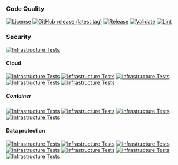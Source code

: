 ### Code Quality
[![License](https://img.shields.io/github/license/geekcell/terraform-aws-cloudwatch-log-group)](https://github.com/geekcell/terraform-aws-cloudwatch-log-group/blob/master/LICENSE)
[![GitHub release (latest tag)](https://img.shields.io/github/v/release/geekcell/terraform-aws-cloudwatch-log-group?logo=github&sort=semver)](https://github.com/geekcell/terraform-aws-cloudwatch-log-group/releases)
[![Release](https://github.com/geekcell/terraform-aws-cloudwatch-log-group/actions/workflows/release.yaml/badge.svg)](https://github.com/geekcell/terraform-aws-cloudwatch-log-group/actions/workflows/release.yaml)
[![Validate](https://github.com/geekcell/terraform-aws-cloudwatch-log-group/actions/workflows/validate.yaml/badge.svg)](https://github.com/geekcell/terraform-aws-cloudwatch-log-group/actions/workflows/validate.yaml)
[![Lint](https://github.com/geekcell/terraform-aws-cloudwatch-log-group/actions/workflows/linter.yaml/badge.svg)](https://github.com/geekcell/terraform-aws-cloudwatch-log-group/actions/workflows/linter.yaml)

### Security
[![Infrastructure Tests](https://www.bridgecrew.cloud/badges/github/geekcell/terraform-aws-cloudwatch-log-group/general)](https://www.bridgecrew.cloud/link/badge?vcs=github&fullRepo=geekcell%2Fterraform-aws-cloudwatch-log-group&benchmark=INFRASTRUCTURE+SECURITY)

#### Cloud
[![Infrastructure Tests](https://www.bridgecrew.cloud/badges/github/geekcell/terraform-aws-cloudwatch-log-group/cis_aws)](https://www.bridgecrew.cloud/link/badge?vcs=github&fullRepo=geekcell%2Fterraform-aws-cloudwatch-log-group&benchmark=CIS+AWS+V1.2)
[![Infrastructure Tests](https://www.bridgecrew.cloud/badges/github/geekcell/terraform-aws-cloudwatch-log-group/cis_aws_13)](https://www.bridgecrew.cloud/link/badge?vcs=github&fullRepo=geekcell%2Fterraform-aws-cloudwatch-log-group&benchmark=CIS+AWS+V1.3)
[![Infrastructure Tests](https://www.bridgecrew.cloud/badges/github/geekcell/terraform-aws-cloudwatch-log-group/cis_azure)](https://www.bridgecrew.cloud/link/badge?vcs=github&fullRepo=geekcell%2Fterraform-aws-cloudwatch-log-group&benchmark=CIS+AZURE+V1.1)
[![Infrastructure Tests](https://www.bridgecrew.cloud/badges/github/geekcell/terraform-aws-cloudwatch-log-group/cis_azure_13)](https://www.bridgecrew.cloud/link/badge?vcs=github&fullRepo=geekcell%2Fterraform-aws-cloudwatch-log-group&benchmark=CIS+AZURE+V1.3)
[![Infrastructure Tests](https://www.bridgecrew.cloud/badges/github/geekcell/terraform-aws-cloudwatch-log-group/cis_gcp)](https://www.bridgecrew.cloud/link/badge?vcs=github&fullRepo=geekcell%2Fterraform-aws-cloudwatch-log-group&benchmark=CIS+GCP+V1.1)

##### Container
[![Infrastructure Tests](https://www.bridgecrew.cloud/badges/github/geekcell/terraform-aws-cloudwatch-log-group/cis_kubernetes_16)](https://www.bridgecrew.cloud/link/badge?vcs=github&fullRepo=geekcell%2Fterraform-aws-cloudwatch-log-group&benchmark=CIS+KUBERNETES+V1.6)
[![Infrastructure Tests](https://www.bridgecrew.cloud/badges/github/geekcell/terraform-aws-cloudwatch-log-group/cis_eks_11)](https://www.bridgecrew.cloud/link/badge?vcs=github&fullRepo=geekcell%2Fterraform-aws-cloudwatch-log-group&benchmark=CIS+EKS+V1.1)
[![Infrastructure Tests](https://www.bridgecrew.cloud/badges/github/geekcell/terraform-aws-cloudwatch-log-group/cis_gke_11)](https://www.bridgecrew.cloud/link/badge?vcs=github&fullRepo=geekcell%2Fterraform-aws-cloudwatch-log-group&benchmark=CIS+GKE+V1.1)
[![Infrastructure Tests](https://www.bridgecrew.cloud/badges/github/geekcell/terraform-aws-cloudwatch-log-group/cis_kubernetes)](https://www.bridgecrew.cloud/link/badge?vcs=github&fullRepo=geekcell%2Fterraform-aws-cloudwatch-log-group&benchmark=CIS+KUBERNETES+V1.5)

#### Data protection
[![Infrastructure Tests](https://www.bridgecrew.cloud/badges/github/geekcell/terraform-aws-cloudwatch-log-group/soc2)](https://www.bridgecrew.cloud/link/badge?vcs=github&fullRepo=geekcell%2Fterraform-aws-cloudwatch-log-group&benchmark=SOC2)
[![Infrastructure Tests](https://www.bridgecrew.cloud/badges/github/geekcell/terraform-aws-cloudwatch-log-group/pci)](https://www.bridgecrew.cloud/link/badge?vcs=github&fullRepo=geekcell%2Fterraform-aws-cloudwatch-log-group&benchmark=PCI-DSS+V3.2)
[![Infrastructure Tests](https://www.bridgecrew.cloud/badges/github/geekcell/terraform-aws-cloudwatch-log-group/pci_dss_v321)](https://www.bridgecrew.cloud/link/badge?vcs=github&fullRepo=geekcell%2Fterraform-aws-cloudwatch-log-group&benchmark=PCI-DSS+V3.2.1)
[![Infrastructure Tests](https://www.bridgecrew.cloud/badges/github/geekcell/terraform-aws-cloudwatch-log-group/iso)](https://www.bridgecrew.cloud/link/badge?vcs=github&fullRepo=geekcell%2Fterraform-aws-cloudwatch-log-group&benchmark=ISO27001)
[![Infrastructure Tests](https://www.bridgecrew.cloud/badges/github/geekcell/terraform-aws-cloudwatch-log-group/nist)](https://www.bridgecrew.cloud/link/badge?vcs=github&fullRepo=geekcell%2Fterraform-aws-cloudwatch-log-group&benchmark=NIST-800-53)
[![Infrastructure Tests](https://www.bridgecrew.cloud/badges/github/geekcell/terraform-aws-cloudwatch-log-group/hipaa)](https://www.bridgecrew.cloud/link/badge?vcs=github&fullRepo=geekcell%2Fterraform-aws-cloudwatch-log-group&benchmark=HIPAA)
[![Infrastructure Tests](https://www.bridgecrew.cloud/badges/github/geekcell/terraform-aws-cloudwatch-log-group/fedramp_moderate)](https://www.bridgecrew.cloud/link/badge?vcs=github&fullRepo=geekcell%2Fterraform-aws-cloudwatch-log-group&benchmark=FEDRAMP+%28MODERATE%29)
